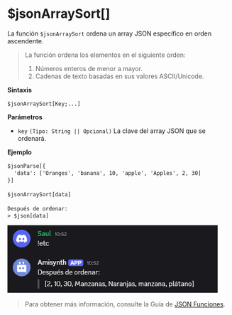 
# $jsonArraySort[]

La función `$jsonArraySort` ordena un array JSON específico en orden ascendente.  

> La función ordena los elementos en el siguiente orden:  
> 1. Números enteros de menor a mayor.  
> 2. Cadenas de texto basadas en sus valores ASCII/Unicode.  

**Sintaxis**  
```plaintext
$jsonArraySort[Key;...]
```

**Parámetros**  
- `key` `(Tipo: String || Opcional)` La clave del array JSON que se ordenará.  

**Ejemplo**  
```plaintext
$jsonParse[{
  'data': ['Oranges', 'banana', 10, 'apple', 'Apples', 2, 30]
}]

$jsonArraySort[data]

Después de ordenar:
> $json[data]
```  

![alt text](image-51.png)


> Para obtener más información, consulte la Guía de [JSON Funciones](/gen/json.md).
